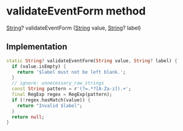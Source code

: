 


# validateEventForm method








[String](https://api.flutter.dev/flutter/dart-core/String-class.html)? validateEventForm
([String](https://api.flutter.dev/flutter/dart-core/String-class.html) value, [String](https://api.flutter.dev/flutter/dart-core/String-class.html)? label)








## Implementation

```dart
static String? validateEventForm(String value, String? label) {
  if (value.isEmpty) {
    return '$label must not be left blank.';
  }
  // ignore: unnecessary_raw_strings
  const String pattern = r'(?=.*?[A-Za-z]).+';
  final RegExp regex = RegExp(pattern);
  if (!regex.hasMatch(value)) {
    return "Invalid $label";
  }
  return null;
}
```








